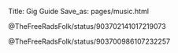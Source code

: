 Title: Gig Guide
Save_as: pages/music.html

@TheFreeRadsFolk/status/903702141017219073

@TheFreeRadsFolk/status/903700986107232257
